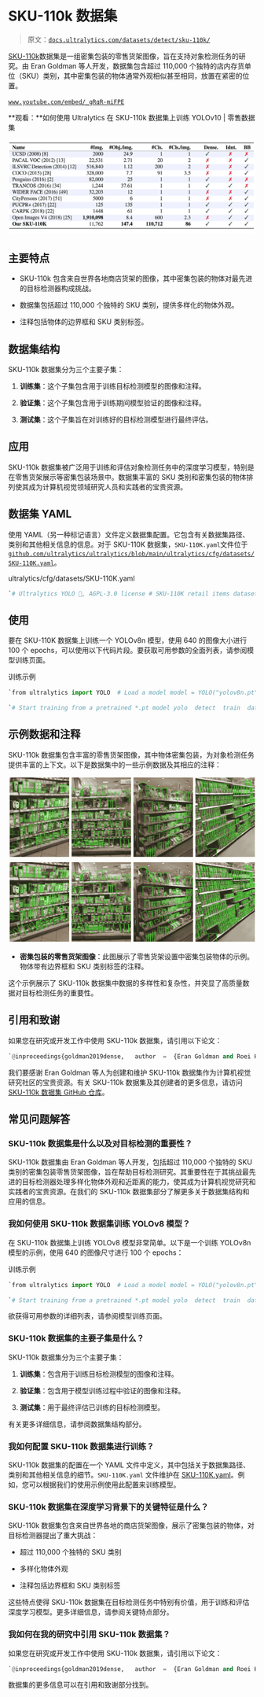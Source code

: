 # SKU-110k 数据集

> 原文：[`docs.ultralytics.com/datasets/detect/sku-110k/`](https://docs.ultralytics.com/datasets/detect/sku-110k/)

[SKU-110k](https://github.com/eg4000/SKU110K_CVPR19)数据集是一组密集包装的零售货架图像，旨在支持对象检测任务的研究。由 Eran Goldman 等人开发，数据集包含超过 110,000 个独特的店内存货单位（SKU）类别，其中密集包装的物体通常外观相似甚至相同，放置在紧密的位置。

[`www.youtube.com/embed/_gRqR-miFPE`](https://www.youtube.com/embed/_gRqR-miFPE)

**观看：**如何使用 Ultralytics 在 SKU-110k 数据集上训练 YOLOv10 | 零售数据集

![数据集示例图像](img/e90c445d70eee9191a15fd3f3c96a606.png)

## 主要特点

+   SKU-110k 包含来自世界各地商店货架的图像，其中密集包装的物体对最先进的目标检测器构成挑战。

+   数据集包括超过 110,000 个独特的 SKU 类别，提供多样化的物体外观。

+   注释包括物体的边界框和 SKU 类别标签。

## 数据集结构

SKU-110k 数据集分为三个主要子集：

1.  **训练集**：这个子集包含用于训练目标检测模型的图像和注释。

1.  **验证集**：这个子集包含用于训练期间模型验证的图像和注释。

1.  **测试集**：这个子集旨在对训练好的目标检测模型进行最终评估。

## 应用

SKU-110k 数据集被广泛用于训练和评估对象检测任务中的深度学习模型，特别是在零售货架展示等密集包装场景中。数据集丰富的 SKU 类别和密集包装的物体排列使其成为计算机视觉领域研究人员和实践者的宝贵资源。

## 数据集 YAML

使用 YAML（另一种标记语言）文件定义数据集配置。它包含有关数据集路径、类别和其他相关信息的信息。对于 SKU-110K 数据集，`SKU-110K.yaml`文件位于[`github.com/ultralytics/ultralytics/blob/main/ultralytics/cfg/datasets/SKU-110K.yaml`](https://github.com/ultralytics/ultralytics/blob/main/ultralytics/cfg/datasets/SKU-110K.yaml)。

ultralytics/cfg/datasets/SKU-110K.yaml

```py
`# Ultralytics YOLO 🚀, AGPL-3.0 license # SKU-110K retail items dataset https://github.com/eg4000/SKU110K_CVPR19 by Trax Retail # Documentation: https://docs.ultralytics.com/datasets/detect/sku-110k/ # Example usage: yolo train data=SKU-110K.yaml # parent # ├── ultralytics # └── datasets #     └── SKU-110K  ← downloads here (13.6 GB)  # Train/val/test sets as 1) dir: path/to/imgs, 2) file: path/to/imgs.txt, or 3) list: [path/to/imgs1, path/to/imgs2, ..] path:  ../datasets/SKU-110K  # dataset root dir train:  train.txt  # train images (relative to 'path')  8219 images val:  val.txt  # val images (relative to 'path')  588 images test:  test.txt  # test images (optional)  2936 images  # Classes names:   0:  object  # Download script/URL (optional) --------------------------------------------------------------------------------------- download:  |   import shutil   from pathlib import Path    import numpy as np   import pandas as pd   from tqdm import tqdm    from ultralytics.utils.downloads import download   from ultralytics.utils.ops import xyxy2xywh    # Download   dir = Path(yaml['path'])  # dataset root dir   parent = Path(dir.parent)  # download dir   urls = ['http://trax-geometry.s3.amazonaws.com/cvpr_challenge/SKU110K_fixed.tar.gz']   download(urls, dir=parent)    # Rename directories   if dir.exists():   shutil.rmtree(dir)   (parent / 'SKU110K_fixed').rename(dir)  # rename dir   (dir / 'labels').mkdir(parents=True, exist_ok=True)  # create labels dir    # Convert labels   names = 'image', 'x1', 'y1', 'x2', 'y2', 'class', 'image_width', 'image_height'  # column names   for d in 'annotations_train.csv', 'annotations_val.csv', 'annotations_test.csv':   x = pd.read_csv(dir / 'annotations' / d, names=names).values  # annotations   images, unique_images = x[:, 0], np.unique(x[:, 0])   with open((dir / d).with_suffix('.txt').__str__().replace('annotations_', ''), 'w') as f:   f.writelines(f'./images/{s}\n' for s in unique_images)   for im in tqdm(unique_images, desc=f'Converting {dir / d}'):   cls = 0  # single-class dataset   with open((dir / 'labels' / im).with_suffix('.txt'), 'a') as f:   for r in x[images == im]:   w, h = r[6], r[7]  # image width, height   xywh = xyxy2xywh(np.array([[r[1] / w, r[2] / h, r[3] / w, r[4] / h]]))[0]  # instance   f.write(f"{cls} {xywh[0]:.5f} {xywh[1]:.5f} {xywh[2]:.5f} {xywh[3]:.5f}\n")  # write label` 
```

## 使用

要在 SKU-110K 数据集上训练一个 YOLOv8n 模型，使用 640 的图像大小进行 100 个 epochs，可以使用以下代码片段。要获取可用参数的全面列表，请参阅模型训练页面。

训练示例

```py
`from ultralytics import YOLO  # Load a model model = YOLO("yolov8n.pt")  # load a pretrained model (recommended for training)  # Train the model results = model.train(data="SKU-110K.yaml", epochs=100, imgsz=640)` 
```

```py
`# Start training from a pretrained *.pt model yolo  detect  train  data=SKU-110K.yaml  model=yolov8n.pt  epochs=100  imgsz=640` 
```

## 示例数据和注释

SKU-110k 数据集包含丰富的零售货架图像，其中物体密集包装，为对象检测任务提供丰富的上下文。以下是数据集中的一些示例数据及其相应的注释：

![数据集示例图像](img/27b71c6d1533c5495258f05947c6c1f4.png)

+   **密集包装的零售货架图像**：此图展示了零售货架设置中密集包装物体的示例。物体带有边界框和 SKU 类别标签的注释。

这个示例展示了 SKU-110k 数据集中数据的多样性和复杂性，并突显了高质量数据对目标检测任务的重要性。

## 引用和致谢

如果您在研究或开发工作中使用 SKU-110k 数据集，请引用以下论文：

```py
`@inproceedings{goldman2019dense,   author  =  {Eran Goldman and Roei Herzig and Aviv Eisenschtat and Jacob Goldberger and Tal Hassner},   title  =  {Precise Detection in Densely Packed Scenes},   booktitle  =  {Proc. Conf. Comput. Vision Pattern Recognition (CVPR)},   year  =  {2019} }` 
```

我们要感谢 Eran Goldman 等人为创建和维护 SKU-110k 数据集作为计算机视觉研究社区的宝贵资源。有关 SKU-110k 数据集及其创建者的更多信息，请访问 [SKU-110k 数据集 GitHub 仓库](https://github.com/eg4000/SKU110K_CVPR19)。

## 常见问题解答

### SKU-110k 数据集是什么以及对目标检测的重要性？

SKU-110k 数据集由 Eran Goldman 等人开发，包括超过 110,000 个独特的 SKU 类别的密集包装零售货架图像，旨在帮助目标检测研究。其重要性在于其挑战最先进的目标检测器处理多样化物体外观和近距离的能力，使其成为计算机视觉研究和实践者的宝贵资源。在我们的 SKU-110k 数据集部分了解更多关于数据集结构和应用的信息。

### 我如何使用 SKU-110k 数据集训练 YOLOv8 模型？

在 SKU-110k 数据集上训练 YOLOv8 模型非常简单。以下是一个训练 YOLOv8n 模型的示例，使用 640 的图像尺寸进行 100 个 epochs：

训练示例

```py
`from ultralytics import YOLO  # Load a model model = YOLO("yolov8n.pt")  # load a pretrained model (recommended for training)  # Train the model results = model.train(data="SKU-110K.yaml", epochs=100, imgsz=640)` 
```

```py
`# Start training from a pretrained *.pt model yolo  detect  train  data=SKU-110K.yaml  model=yolov8n.pt  epochs=100  imgsz=640` 
```

欲获得可用参数的详细列表，请参阅模型训练页面。

### SKU-110k 数据集的主要子集是什么？

SKU-110k 数据集分为三个主要子集：

1.  **训练集**：包含用于训练目标检测模型的图像和注释。

1.  **验证集**：包含用于模型训练过程中验证的图像和注释。

1.  **测试集**：用于最终评估已训练的目标检测模型。

有关更多详细信息，请参阅数据集结构部分。

### 我如何配置 SKU-110k 数据集进行训练？

SKU-110k 数据集的配置在一个 YAML 文件中定义，其中包括关于数据集路径、类别和其他相关信息的细节。`SKU-110K.yaml` 文件维护在 [SKU-110K.yaml](https://github.com/ultralytics/ultralytics/blob/main/ultralytics/cfg/datasets/SKU-110K.yaml)。例如，您可以根据我们的使用示例使用此配置来训练模型。

### SKU-110k 数据集在深度学习背景下的关键特征是什么？

SKU-110k 数据集包含来自世界各地的商店货架图像，展示了密集包装的物体，对目标检测器提出了重大挑战：

+   超过 110,000 个独特的 SKU 类别

+   多样化物体外观

+   注释包括边界框和 SKU 类别标签

这些特点使得 SKU-110k 数据集在目标检测任务中特别有价值，用于训练和评估深度学习模型。更多详细信息，请参阅关键特点部分。

### 我如何在我的研究中引用 SKU-110k 数据集？

如果您在研究或开发工作中使用 SKU-110k 数据集，请引用以下论文：

```py
`@inproceedings{goldman2019dense,   author  =  {Eran Goldman and Roei Herzig and Aviv Eisenschtat and Jacob Goldberger and Tal Hassner},   title  =  {Precise Detection in Densely Packed Scenes},   booktitle  =  {Proc. Conf. Comput. Vision Pattern Recognition (CVPR)},   year  =  {2019} }` 
```

数据集的更多信息可以在引用和致谢部分找到。
